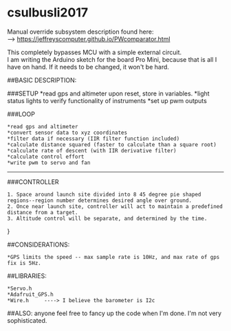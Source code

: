 # csulbusli2017

Manual override subsystem description found here:   
--> https://jeffreyscomputer.github.io/PWcomparator.html

This completely bypasses MCU with a simple external circuit.  
I am writing the Arduino sketch for the board Pro Mini,  because that is all I have on hand. If it needs to be changed, it won't be hard.

##BASIC DESCRIPTION:

###SETUP
	*read gps and altimeter upon reset, store in variables.
	*light status lights to verify functionality of instruments
	*set up pwm outputs

###LOOP

	*read gps and altimeter
	*convert sensor data to xyz coordinates
	*filter data if necessary (IIR filter function included)
	*calculate distance squared (faster to calculate than a square root)
	*calculate rate of descent (with IIR derivative filter)
	*calculate control effort
	*write pwm to servo and fan
---
###CONTROLLER

	1. Space around launch site divided into 8 45 degree pie shaped regions--region number determines desired angle over ground.      
	2. Once near launch site, controller will act to maintain a predefined distance from a target.
	3. Altitude control will be separate, and determined by the time.
}

##CONSIDERATIONS:

	*GPS limits the speed -- max sample rate is 10Hz, and max rate of gps fix is 5Hz.


##LIBRARIES:

	*Servo.h  
	*Adafruit_GPS.h  
	*Wire.h     ----> I believe the barometer is I2c


##ALSO:
anyone feel free to fancy up the code when I'm done. I'm not very sophisticated.
